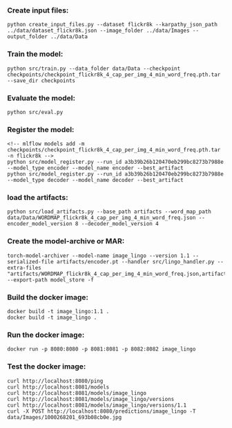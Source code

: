 ### Create input files:
    python create_input_files.py --dataset flickr8k --karpathy_json_path ../data/dataset_flickr8k.json --image_folder ../data/Images --output_folder ../data/Data 

### Train the model:
    python src/train.py --data_folder data/Data --checkpoint checkpoints/checkpoint_flickr8k_4_cap_per_img_4_min_word_freq.pth.tar --save_dir checkpoints 

### Evaluate the model:
    python src/eval.py   

### Register the model:
    <!-- mlflow models add -m checkpoints/checkpoint_flickr8k_4_cap_per_img_4_min_word_freq.pth.tar -n flickr8k -->
    python src/model_register.py --run_id a3b39b26b120470eb299bc8273b7988e  --model_type encoder --model_name encoder --best_artifact 
    python src/model_register.py --run_id a3b39b26b120470eb299bc8273b7988e  --model_type decoder --model_name decoder --best_artifact 

### load the artifacts:
    python src/load_artifacts.py --base_path artifacts --word_map_path data/Data/WORDMAP_flickr8k_4_cap_per_img_4_min_word_freq.json --encoder_model_version 8 --decoder_model_version 4  

### Create the model-archive or MAR:
    torch-model-archiver --model-name image_lingo --version 1.1 --serialized-file artifacts/encoder.pt --handler src/lingo_handler.py --extra-files "artifacts/WORDMAP_flickr8k_4_cap_per_img_4_min_word_freq.json,artifacts/decoder.pt,src/models.py" --export-path model_store -f 

### Build the docker image:
    docker build -t image_lingo:1.1 .
    docker build -t image_lingo .  

### Run the docker image:
    docker run -p 8080:8080 -p 8081:8081 -p 8082:8082 image_lingo 

### Test the docker image:
    curl http://localhost:8080/ping
    curl http://localhost:8081/models
    curl http://localhost:8081/models/image_lingo
    curl http://localhost:8081/models/image_lingo/versions
    curl http://localhost:8081/models/image_lingo/versions/1.1
    curl -X POST http://localhost:8080/predictions/image_lingo -T data/Images/1000268201_693b08cb0e.jpg